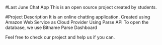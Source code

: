 #Last June Chat App
This is an open source project created by students.

#Project Description
It is an online chatting application. 
Created using Amazon Web Service as Cloud Provider 
Using Parse API
To open the database, we use Bitname Parse Dashboard


Feel free to check our project and help us if you can. 
